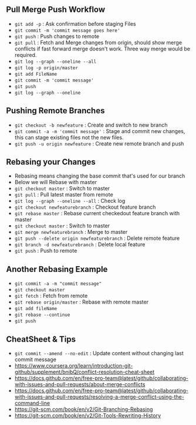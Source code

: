 ## Pull Merge Push Workflow
- `git add -p` : Ask confirmation before staging Files
- `git commit -m 'commit message goes here'`
- `git push` : Push changes to remote
- `git pull` : Fetch and Merge changes from origin, should show merge conflicts if fast forward merge doesn't work. Three way merge would be required.
- `git log --graph --oneline --all`
- `git log -p origin/master`
- `git add FileName`
- `git commit -m 'commit message'`
- `git push`
- `git log --graph --oneline`

## Pushing Remote Branches
- `git checkout -b newfeature` : Create and switch to new branch
- `git commit -a -m 'commit message'` : Stage and commit new changes, this can stage existing files not the new files.
- `git push -u origin newfeature` : Create new remote branch and push

## Rebasing your Changes
- Rebasing means changing the base commit that's used for our branch
- Below we will Rebase with master
- `git checkout master` : Switch to master
- `git pull` : Pull latest master from remote
- `git log --graph --oneline --all` : Check log
- `git checkout newfeaturebranch` : Checkout feature branch
- `git rebase master` : Rebase current checkedout feature branch with master
- `git checkout master` : Switch to master
- `git merge newfeaturebranch` : Merge to master
- `git push --delete origin newfeaturebranch` : Delete remote feature
- `git branch -d newfeaturebranch` : Delete local feature
- `git push` : Push to remote

## Another Rebasing Example
- `git commit -a -m "commit message"`
- `git checkout master`
- `git fetch` : Fetch from remote
- `git rebase origin/master` : Rebase with remote master
- `git add fileName`
- `git rebase --continue`
- `git push`

## CheatSheet & Tips
- `git commit --amend --no-edit` : Update content without changing last commit message
- https://www.coursera.org/learn/introduction-git-github/supplement/bnibQ/conflict-resolution-cheat-sheet
- https://docs.github.com/en/free-pro-team@latest/github/collaborating-with-issues-and-pull-requests/about-merge-conflicts
- https://docs.github.com/en/free-pro-team@latest/github/collaborating-with-issues-and-pull-requests/resolving-a-merge-conflict-using-the-command-line
- https://git-scm.com/book/en/v2/Git-Branching-Rebasing
- https://git-scm.com/book/en/v2/Git-Tools-Rewriting-History
